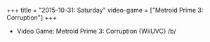 +++
title = "2015-10-31: Saturday"
video-game = ["Metroid Prime 3: Corruption"]
+++


* Video Game: Metroid Prime 3: Corruption {WiiUVC} /b/